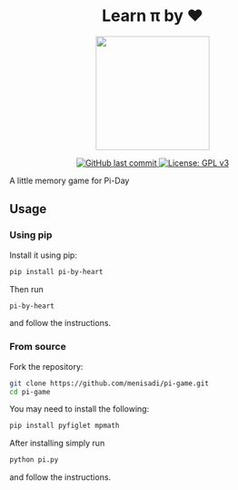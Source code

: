 
<h1 align="center">Learn π by ♥</h1>
<div align="center" id="logo">
    <img src="./assets/pi.jpeg" width="200", height="200">
</div>

<p align="center">
    <a href="https://github.com/menisadi/pi-game/pulse">
      <img alt="GitHub last commit" src="https://img.shields.io/github/last-commit/menisadi/pi-game">
    </a>
    <a href="https://www.gnu.org/licenses/gpl-3.0">
        <img alt="License: GPL v3" src="https://img.shields.io/badge/License-GPLv3-blue.svg">
    </a>
</p>

A little memory game for Pi-Day

## Usage
### Using pip
Install it using pip:
```bash
pip install pi-by-heart
```
Then run
```bash
pi-by-heart
```
and follow the instructions.

### From source
Fork the repository:
```bash
git clone https://github.com/menisadi/pi-game.git
cd pi-game
```
You may need to install the following:
```bash
pip install pyfiglet mpmath
```
After installing simply run
```bash
python pi.py
```
and follow the instructions.


